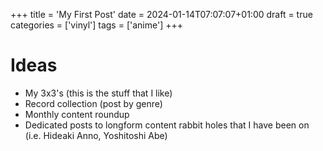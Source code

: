 +++
title = 'My First Post'
date = 2024-01-14T07:07:07+01:00
draft = true
categories = ['vinyl']
tags = ['anime']
+++


# Ideas

 - My 3x3's (this is the stuff that I like)
 - Record collection (post by genre)
 - Monthly content roundup
 - Dedicated posts to longform content rabbit holes that I have been on (i.e. Hideaki Anno, Yoshitoshi Abe)
